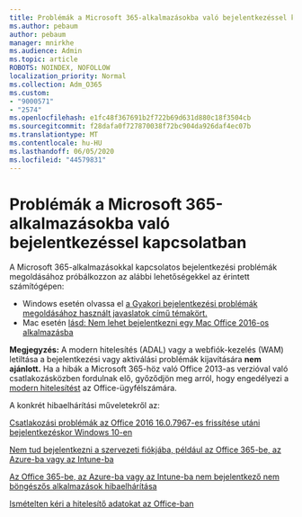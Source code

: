 ```yaml
---
title: Problémák a Microsoft 365-alkalmazásokba való bejelentkezéssel kapcsolatban
ms.author: pebaum
author: pebaum
manager: mnirkhe
ms.audience: Admin
ms.topic: article
ROBOTS: NOINDEX, NOFOLLOW
localization_priority: Normal
ms.collection: Adm_O365
ms.custom:
- "9000571"
- "2574"
ms.openlocfilehash: e1fc48f367691b2f722b69d631d880c18f3504cb
ms.sourcegitcommit: f28dafa0f727870038f72bc904da926daf4ec07b
ms.translationtype: MT
ms.contentlocale: hu-HU
ms.lasthandoff: 06/05/2020
ms.locfileid: "44579831"
---
```

# <a name="issues-signing-into-microsoft-365-apps"></a>Problémák a Microsoft 365-alkalmazásokba való bejelentkezéssel kapcsolatban

A Microsoft 365-alkalmazásokkal kapcsolatos bejelentkezési problémák megoldásához próbálkozzon az alábbi lehetőségekkel az érintett számítógépen:  

- Windows esetén olvassa el [a Gyakori bejelentkezési problémák megoldásához használt javaslatok című témakört.](https://docs.microsoft.com/office365/troubleshoot/administration/disabling-adal-wam-not-recommended#recommendations-on-resolving-common-sign-in-issues)
- Mac esetén [lásd: Nem lehet bejelentkezni egy Mac Office 2016-os alkalmazásba](https://docs.microsoft.com/office365/troubleshoot/authentication/sign-in-to-office-2016-for-mac-fail)

**Megjegyzés:** A modern hitelesítés (ADAL) vagy a webfiók-kezelés (WAM) letiltása a bejelentkezési vagy aktiválási problémák kijavítására **nem ajánlott.** Ha a hibák a Microsoft 365-höz való Office 2013-as verzióval való csatlakozásközben fordulnak elő, győződjön meg arról, hogy engedélyezi a [modern hitelesítést](https://docs.microsoft.com/microsoft-365/admin/security-and-compliance/enable-modern-authentication) az Office-ügyfélszámára.

A konkrét hibaelhárítási műveletekről az:

[Csatlakozási problémák az Office 2016 16.0.7967-es frissítése utáni bejelentkezéskor Windows 10-en](https://docs.microsoft.com/office365/troubleshoot/administration/connection-issue-when-sign-in-office-2016)  

[Nem tud bejelentkezni a szervezeti fiókjába, például az Office 365-be, az Azure-ba vagy az Intune-ba](https://docs.microsoft.com/office365/troubleshoot/authentication/sign-in-to-office-365-azure-intune)

[Az Office 365-be, az Azure-ba vagy az Intune-ba nem bejelentkező nem böngészős alkalmazások hibaelhárítása](https://support.office.com/article/how-to-troubleshoot-non-browser-apps-that-can-t-sign-in-to-office-365-azure-or-intune-3ba1b268-66f6-462c-b0e5-070f5c2603c1?ui=en-US&rs=en-US&ad=US)

[Ismételten kéri a hitelesítő adatokat az Office-ban](https://docs.microsoft.com/office365/troubleshoot/authentication/access-denied-when-connect-to-office-365)